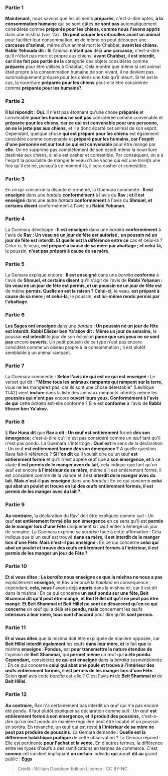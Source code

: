 
### Partie 1
<b>Maintenant,</b> nous savons que les aliments <b>préparés,</b> c'est-à-dire aptes, <b>à la consommation humaine</b> qui se sont gâtés <b>ne sont pas</b> automatiquement considérés comme <b>préparés pour les chiens, comme nous l'avons appris</b> dans une mishna (voir 2a) : <b>On peut couper les citrouilles avant un animal</b> pour faciliter leur consommation, <b>et</b> de même on peut découper une <b>carcasse d'animal,</b> même d'un animal mort le Chabbat, <b>avant les chiens. Rabbi Yéhouda dit : Si</b> l'animal <b>n'était pas</b> déjà <b>une carcasse,</b> c'est-à-dire qu'il n'était pas mort et propre aux chiens, <b>avant Chabbat, il est interdit, car il ne fait pas partie de la</b> catégorie des objets considérés comme <b>préparés</b> pour être utilisés à Chabbat. Cela montre que même si cet animal était propre à la consommation humaine de son vivant, il ne devient pas automatiquement préparé pour les chiens une fois qu'il meurt. Si tel est le cas, la nourriture <b>préparée pour les chiens</b> peut-elle être considérée comme <b>préparée pour les humains?</b>.

### Partie 2
<b>Il lui répondit : Oui.</b> Il n'est pas étonnant qu'une chose <b>préparée</b> et convenable <b>pour les humains ne soit pas</b> considérée comme convenable et <b>préparée pour les chiens, car ce qui est convenable pour une personne, on ne le jette pas aux chiens,</b> et il a donc écarté cet animal de son esprit. Cependant, quelque chose <b>qui est préparé pour les chiens</b> est également considéré comme convenable et <b>préparé pour les humains, car l'esprit d'une personne est sur tout ce qui est convenable</b> pour être mangé par <b>elle.</b> On ne supprime pas complètement de son esprit même la nourriture destinée aux chiens, si elle est casher et comestible. Par conséquent, on a à l'esprit la possibilité de manger le veau d'une vache qui est une <i>tereifa</i> une fois qu'il est né, puisqu'à ce moment-là, il sera casher et comestible.

### Partie 3
En ce qui concerne la dispute elle-même, la Guemara commente : <b>Il est enseigné</b> dans une <i>baraita</i> <b>conformément</b> à l'avis du <b>Rav ; et il est enseigné</b> dans une autre <i>baraita</i> <b>conformément</b> à l'avis du <b>Shmuel, et certains disent</b> conformément à l'avis du <b>Rabbi Yoḥanan.</b>

### Partie 4
La Guemara développe : <b>Il est enseigné</b> dans une <i>baraita</i> <b>conformément</b> à l'avis de <b>Rav : Un veau né un jour de fête est autorisé ; un poussin né un jour de fête est interdit. Et quelle est la différence entre ce</b> cas</b> et celui-là ? Celui-ci,</b> le veau, <b>est préparé à cause de sa mère par abattage ; et celui-là,</b> le poussin, <b>n'est pas préparé à cause de sa mère.</b>

### Partie 5
La Gemara explique encore : <b>Il est enseigné</b> dans une <i>baraita</i> <b>conforme</b> à l'avis de <b>Shmuel, et certains disent</b> qu'il s'agit de l'avis de <b>Rabbi Yoḥanan : Un veau né un jour de fête est permis, et un poussin né un jour de fête est</b> de même <b>permis. Quelle en est la raison ? Celui-ci,</b> le veau, <b>est préparé à cause de sa mère ; et celui-là,</b> le poussin, <b>est lui-même rendu permis par l'abattage.</b>

### Partie 6
<b>Les Sages ont enseigné</b> dans une <i>baraita</i> : <b>Un poussin né un jour de fête est interdit. Rabbi Eliezer ben Ya'akov dit : Même un jour de semaine,</b> le poussin <b>est interdit</b> le jour de son éclosion <b>parce que ses yeux ne se sont pas</b> encore <b>ouverts.</b> Un petit poussin de ce type n'est pas encore considéré comme un oiseau propre à la consommation ; il est plutôt semblable à un animal rampant.

### Partie 7
La Guemara commente : <b>Selon l'avis de qui</b> <b>est ce qui est enseigné :</b> Le verset qui dit : <b>"Même tous les animaux rampants qui rampent sur la terre,</b> vous ne les mangerez pas, car ils sont une chose détestable" (Lévitique 11:42) vient <b>inclure</b> dans la liste des animaux rampants interdits même les <b>poussins qui n'ont pas</b> encore <b>ouvert leurs yeux. Conformément à l'avis de qui</b> cette <i>baraita</i> est-elle conforme ? Elle est <b>conforme</b> à l'avis de <b>Rabbi Eliezer ben Ya'akov.</b>

### Partie 8
§ <b>Rav Huna dit</b> que <b>Rav a dit : Un œuf est entièrement</b> formé <b>dès son émergence;</b> c'est-à-dire qu'il n'est pas considéré comme un œuf tant qu'il n'est pas pondu. La Guemara s'interroge : <b>Quel est</b> le sens de la déclaration : Un œuf <b>est entièrement formé dès son émergence ?</b> A quelle question Rava fait-il référence ? <b>Si l'on dit</b> qu'il voulait dire qu'un œuf <b>est entièrement formé</b> et qu'il n'est appelé œuf que <b>à son émergence, et</b> à ce stade <b>il est permis de le manger avec du lait,</b> cela indique que tant qu'un œuf est encore <b>à l'intérieur de sa mère,</b> même s'il est entièrement formé, il est considéré comme de la viande et il est <b>interdit de le manger avec du lait. Mais n'est-il pas enseigné</b> dans une <i>baraita</i> : En ce qui concerne <b>celui qui abat un poulet et trouve en lui des <b>œufs entièrement</b> formés, il est permis de les manger avec du lait ?</b>.

### Partie 9
<b>Au contraire,</b> la déclaration du Rav' doit être expliquée comme suit : Un œuf <b>est entièrement formé dès son émergence</b> en ce sens qu'il est <b>permis de le manger lors d'une Fête</b> uniquement si l'œuf entier a émergé un jour de semaine. La Guemara exprime sa surprise face à cette affirmation : Cela indique que si un œuf est trouvé <b>dans sa mère, il est interdit de le manger lors d'une Fête. Mais n'est-il pas enseigné :</b> En ce qui concerne <b>celui qui abat un poulet et trouve des <b>œufs entièrement</b> formés à l'intérieur, il est permis de les manger un jour de Fête ?</b>

### Partie 10
<b>Et si vous dites : La <i>baraïta</i> nous enseigne ce que la mishna ne nous a pas</b> explicitement <b>enseigné,</b> et Rav a énoncé la <i>halakha</i> en conséquence ; cependant, <b>cela, nous</b> l'avons déjà <b>appris</b> dans la mishna ici, car il est dit dans la mishna : En ce qui concerne <b>un œuf pondu sur une fête, Beit Shammai dit qu'il peut être mangé, et Beit Hillel dit qu'il ne peut pas être mangé. Et Beit Shammai et Beit Hillel ne sont en désaccord qu'en ce qui concerne</b> un œuf qui a déjà été <b>pendu, mais</b> concernant les œufs <b>intérieurs à leur mère, tous sont d'accord</b> pour dire qu'ils <b>sont permis.</b>

### Partie 11
<b>Et si vous dites</b> que la mishna doit être expliquée de manière opposée, car <b>Beit Hillel interdit également</b> les œufs <b>dans leur mère, et</b> le fait <b>que</b> la mishna <b>enseigne : Pondus,</b> est <b>pour transmettre la nature étendue de</b> l'opinion de <b>Beit Shammai,</b> qui <b>permet même</b> un œuf qui <b>a été pondu. Cependant,</b> considérez <b>ce qui est enseigné</b> dans la <i>baraita</i> susmentionnée : En ce qui concerne <b>celui qui abat une poule et trouve à l'intérieur des œufs entièrement formés, il est permis de les manger lors d'une Fête.</b> Selon <b>quel</b> avis cette <i>baraita</i> est-elle ? C'est l'avis <b>ni</b> de <b>Beit Shammai ni</b> de <b>Beit Hillel.</b>

### Partie 12
<b>Au contraire,</b> Rav n'a certainement pas interdit un œuf qui n'a pas encore été pondu. Il faut plutôt expliquer sa déclaration comme suit : Un œuf <b>est entièrement formé à son émergence, et il produit des poussins,</b> c'est-à-dire qu'un œuf pondu de manière régulière peut être incubé et un poussin en sortira. En revanche, un œuf qui est resté <b>à l'intérieur de sa mère ne peut pas produire de poussins.</b> La Gemara demande : <b>Quelle est la <b>différence</b> halakhique pratique</b> de cette observation ? La Gemara répond : Elle est pertinente <b>pour l'achat et la vente.</b> En d'autres termes, la différence entre les types d'œufs a des ramifications en termes de commerce. C'est <b>comme</b> cet incident impliquant <b>un certain</b> individu <b>qui</b> aurait <b>dit au</b> grand public : <b>Eggs</b>

>Crédit : William Davidson Edition
>License : CC BY-NC